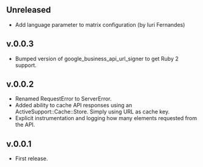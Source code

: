 ## Unreleased
* Add language parameter to matrix configuration (by Iuri Fernandes)


## v.0.0.3
* Bumped version of google_business_api_url_signer to get Ruby 2 support.

## v.0.0.2

* Renamed RequestError to ServerError.
* Added ability to cache API responses using an ActiveSupport::Cache::Store. Simply using URL as cache key.
* Explicit instrumentation and logging how many elements requested from the API.


## v.0.0.1

* First release.

